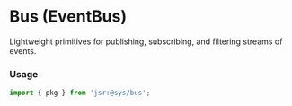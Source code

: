 # Bus (EventBus)
Lightweight primitives for publishing, subscribing, and filtering streams of events.


### Usage
```ts
import { pkg } from 'jsr:@sys/bus';
```
